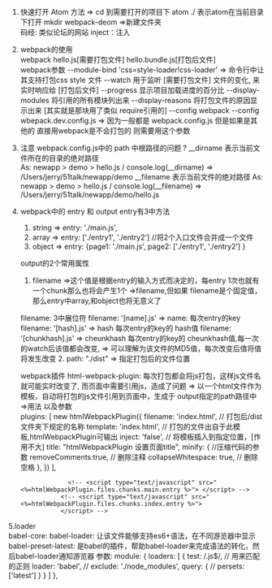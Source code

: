 1. 快速打开 Atom 方法
    => cd 到需要打开的项目下 atom ./ 表示atom在当前目录下打开
        mkdir webpack-deom =>新建文件夹   
        码经: 类似论坛的网站
        inject：注入

2. webpack的使用    
   webpack hello.js[需要打包文件]  hello.bundle.js[打包后文件]  
   webpack参数
   --module-bind 'css=style-loader!css-loader' => 命令行中让其支持打包css style 文件
   --watch 用于监听 [需要打包文件] 文件的变化, 来实时响应给 [打包后文件]
   --progress 显示项目加载进度的百分比
   --display-modules 将引用的所有模块列出来
   --display-reasons 将打包文件的原因显示出来 [其实就是那块用了类似 require引用的]
   --config  webpack --config wbepack.dev.config.js
              => 因为一般都是 webpack.config.js 但是如果是其他的 直接用webpack是不会打包的 则需要用这个参数

3. 注意 webpack.config.js中的 path 中根路径的问题 ?
    __dirname   表示当前文件所在的目录的绝对路径  
          As: newapp > demo > hello.js / console.log(__dirname) => /Users/jerry/51talk/newapp/demo
    __filename  表示当前文件的绝对路径
          As: newapp > demo > hello.js / console.log(__filename) => /Users/jerry/51talk/newapp/demo/hello.js

4. webpack中的 entry 和 output
    entry有3中方法
    1. string => entry: './main.js',
    2. array  => entry: ['./entry1', './entry2'] //将2个入口文件合并成一个文件        
    3. object => entry: {page1: './main.js', page2: ['./entry1', './entry2'] }

    output的2个常用属性
    1. filename
        =>这个值是根据entry的输入方式而决定的，每entry 1次也就有一个chunk那么也将会产生1个
        =>filename,但如果 filename是个固定值，那么entry中array,和object也将无意义了

      filename: 3中展位符
          filename: '[name].js' => name: 每次entry的key
          filename: '[hash].js' =>  hash 每次entry的key的 hash值
          filename: '[chunkhash].js' => cheunkhash 每次entry的key的 cheunkhash值,每一次的watch后该值都会改变,
                                     => 可以理解为该文件的MD5值，每次改变后值将值将发生改变
    2. path:  "./dist" => 指定打包后的文件位置


    webpack插件
      html-webpack-plugin: 每次打包都会将js打包，这样js文件名就可能实时改变了, 而页面中需要引用js，造成了问题
                  => 以一个html文件作为模板，自动将打包的js文件引用到页面中，生成于 output指定的path路径中
                  =>用法 以及参数  
                  plugins: [
                    new htmlWebpackPlugin({
                      filename: 'index.html',  // 打包后/dist 文件夹下规定的名称
                      template: 'index.html',  // 打包的文件出自于此模板,htmlWebpackPlugin可输出
                      inject: 'false',         // 将模板插入到指定位置，[作用不大]
                      title: "htmlWebpackPlugin 设置页面title",
                      minify: {                //压缩代码的参数
                        removeComments:true,   // 删除注释
                        collapseWhitespace: true, // 删除空格
                      },
                    })
                  ],


                    <!-- <script type="text/javascript" src="<%=htmlWebpackPlugin.files.chunks.main.entry %>"> </script> -->
                  <!-- <script type="text/javascript" src="<%=htmlWebpackPlugin.files.chunks.index.entry %>">
                  </script> -->             


5.loader   
  babel-core:
  babel-loader: 让该文件能够支持es6+语法，在不同游览器中显示
  babel-preset-latest: 是babel的插件，帮助babel-loader来完成语法的转化，然后babel-loader通知游览器
  参数:
    module: {
      loaders: [
        {
          test: /\.js$/,    // 用来匹配的正则
          loader: 'babel',  //
          exclude: './node_modules',
          query: {          //
            persets: ['latest']
          }
        }
      ]
    },
